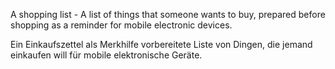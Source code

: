 A shopping list - A list of things that someone wants to buy, prepared before shopping as a reminder for mobile electronic devices.

Ein Einkaufszettel als Merkhilfe vorbereitete Liste von Dingen, die jemand einkaufen will für mobile elektronische Geräte.
